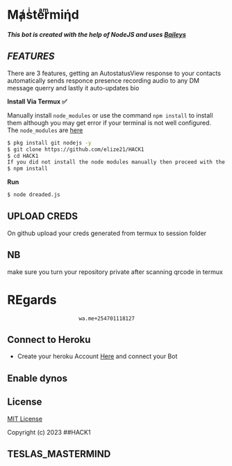 # Mⱥsͥteͣrͫmiήd

***This bot is created with the help of NodeJS and uses [Baileys](https://github.com/whiskeysockets/baileys)***

## *FEATURES*
There are 3 features, getting an AutostatusView response to your contacts automatically sends responce presence recording audio to any DM message querry and lastly it auto-updates bio



**Install Via Termux ✅**

Manually install ```node_modules``` or use the command ```npm install``` to install them although you may get error if your terminal is not well configured.
<br>The ```node_modules``` are [here](https://drive.google.com/file/d/1xgRIwDVuTklxwdtsx933WfmzqtRxEsGV/view?usp=share_link)
```bash
$ pkg install git nodejs -y
$ git clone https://github.com/elize21/HACK1
$ cd HACK1
If you did not install the node modules manually then proceed with the command below.
$ npm install
```

**Run**
```bash
$ node dreaded.js
```

## UPLOAD CREDS
On github upload your creds generated from termux to session folder


## NB
make sure you turn your repository private after scanning qrcode in termux
# REgards 
                           wa.me+254701118127
## Connect to Heroku
- Create your heroku Account [Here](https://id.heroku.com/login) and connect your Bot
## Enable dynos



## License
[MIT License]((https://github.com/elize21/HACK1)/blob/main/LICENSE)

Copyright (c) 2023 ##HACK1 



## TESLAS_MASTERMIND
